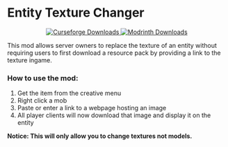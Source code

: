 # Entity Texture Changer

<p align="center">
    <a href="https://www.curseforge.com/minecraft/mc-mods/entity-texture-changer">
      <img src="http://cf.way2muchnoise.eu/full_1213543_downloads.svg" alt="Curseforge Downloads">
    </a>
    <a href="https://modrinth.com/mod/entity-texture-changer">
      <img src="https://img.shields.io/modrinth/dt/BOVAW87Z?style=for-the-badge&label=MODRINTH&color=1BD96A" alt="Modrinth Downloads">
    </a>
</p>

This mod allows server owners to replace the texture of an entity without requiring users to first download a resource pack by providing a link to the texture ingame.

### How to use the mod:
1. Get the item from the creative menu
2. Right click a mob
3. Paste or enter a link to a webpage hosting an image
4. All player clients will now download that image and display it on the entity



**Notice: This will only allow you to change textures not models.**
